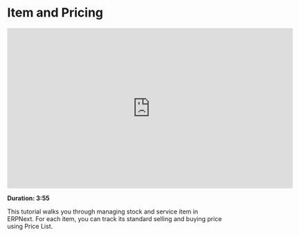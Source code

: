 # Item and Pricing

<iframe width="660" height="371" src="https://www.youtube.com/embed/FcOsV-e8ymE" frameborder="0" allowfullscreen></iframe>

**Duration: 3:55**

This tutorial walks you through managing stock and service item in ERPNext. For each item, you can track its standard selling and buying price using Price List.
